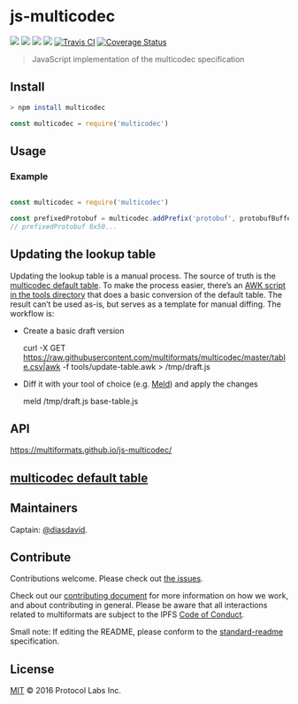 # js-multicodec

[![](https://img.shields.io/badge/made%20by-Protocol%20Labs-blue.svg?style=flat-square)](http://ipn.io)
[![](https://img.shields.io/badge/project-multiformats-blue.svg?style=flat-square)](https://github.com/multiformats/multiformats)
[![](https://img.shields.io/badge/freenode-%23ipfs-blue.svg?style=flat-square)](https://webchat.freenode.net/?channels=%23ipfs)
[![](https://img.shields.io/badge/readme%20style-standard-brightgreen.svg?style=flat-square)](https://github.com/RichardLitt/standard-readme)
[![Travis CI](https://img.shields.io/travis/multiformats/js-multicodec.svg?style=flat-square&branch=master)](https://travis-ci.org/multiformats/js-multicodec)
[![Coverage Status](https://coveralls.io/repos/github/multiformats/js-multicodec/badge.svg?branch=master)](https://coveralls.io/github/multiformats/js-multiformats?branch=master)

> JavaScript implementation of the multicodec specification

## Install

```sh
> npm install multicodec
```

```JavaScript
const multicodec = require('multicodec')
```

## Usage

### Example

```JavaScript

const multicodec = require('multicodec')

const prefixedProtobuf = multicodec.addPrefix('protobuf', protobufBuffer)
// prefixedProtobuf 0x50...
```

## Updating the lookup table

Updating the lookup table is a manual process. The source of truth is the
[multicodec default table](https://github.com/multiformats/multicodec/blob/master/table.csv). To make the process easier, there’s an [AWK script in the tools directory](tools/update-table.awk) that does a basic conversion of the default table. The result can’t be used as-is, but serves as a template for manual diffing. The workflow is:

 - Create a basic draft version

    curl -X GET https://raw.githubusercontent.com/multiformats/multicodec/master/table.csv|awk -f tools/update-table.awk > /tmp/draft.js

 - Diff it with your tool of choice (e.g. [Meld](http://meldmerge.org/)) and apply the changes

     meld /tmp/draft.js base-table.js

## API

https://multiformats.github.io/js-multicodec/

## [multicodec default table](https://github.com/multiformats/multicodec/blob/master/table.csv)

## Maintainers

Captain: [@diasdavid](https://github.com/diasdavid).

## Contribute

Contributions welcome. Please check out [the issues](https://github.com/multiformats/js-multicodec/issues).

Check out our [contributing document](https://github.com/multiformats/multiformats/blob/master/contributing.md) for more information on how we work, and about contributing in general. Please be aware that all interactions related to multiformats are subject to the IPFS [Code of Conduct](https://github.com/ipfs/community/blob/master/code-of-conduct.md).

Small note: If editing the README, please conform to the [standard-readme](https://github.com/RichardLitt/standard-readme) specification.

## License

[MIT](LICENSE) © 2016 Protocol Labs Inc.
